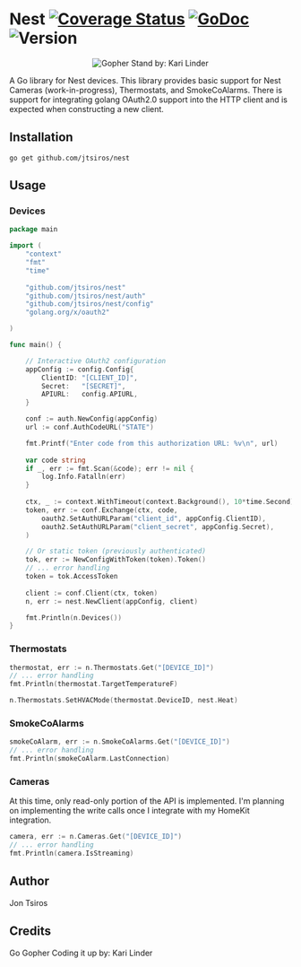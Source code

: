 Nest [![Coverage Status](https://coveralls.io/repos/github/jtsiros/nest/badge.svg?branch=master)](https://coveralls.io/github/jtsiros/nest?branch=master) [![GoDoc](https://godoc.org/github.com/jtsiros/nest?status.svg)](https://godoc.org/github.com/jtsiros/nest) ![Version](https://img.shields.io/badge/version-1.0.0-green.svg)
====

<p align="center">
  <img src="https://cdn.dribbble.com/users/1330537/screenshots/3878129/attachments/880649/hex_gopher_stand_.5.png" alt="Gopher Stand by: Kari Linder"/>
</p>

A Go library for Nest devices. This library provides basic support for Nest Cameras (work-in-progress), Thermostats, and SmokeCoAlarms. There is support for integrating golang OAuth2.0 support into the HTTP client and is expected when constructing a new client. 

## Installation
    go get github.com/jtsiros/nest

## Usage

### Devices
```go
package main

import (
    "context"
    "fmt"
    "time"
    
    "github.com/jtsiros/nest"
    "github.com/jtsiros/nest/auth"
    "github.com/jtsiros/nest/config"
    "golang.org/x/oauth2"

)

func main() {

    // Interactive OAuth2 configuration
    appConfig := config.Config{
        ClientID: "[CLIENT_ID]",
        Secret:   "[SECRET]",
        APIURL:   config.APIURL,
    }

    conf := auth.NewConfig(appConfig)
    url := conf.AuthCodeURL("STATE")

    fmt.Printf("Enter code from this authorization URL: %v\n", url)
    
    var code string
    if _, err := fmt.Scan(&code); err != nil {
        log.Info.Fatalln(err)
    }
    
    ctx, _ := context.WithTimeout(context.Background(), 10*time.Second)
    token, err := conf.Exchange(ctx, code,
        oauth2.SetAuthURLParam("client_id", appConfig.ClientID),
        oauth2.SetAuthURLParam("client_secret", appConfig.Secret),
    )

    // Or static token (previously authenticated)
    tok, err := NewConfigWithToken(token).Token()
    // ... error handling
    token = tok.AccessToken
    
    client := conf.Client(ctx, token)
    n, err := nest.NewClient(appConfig, client)

    fmt.Println(n.Devices())
}
```

### Thermostats
```go
thermostat, err := n.Thermostats.Get("[DEVICE_ID]")
// ... error handling
fmt.Println(thermostat.TargetTemperatureF)

n.Thermostats.SetHVACMode(thermostat.DeviceID, nest.Heat)
```

### SmokeCoAlarms
```go
smokeCoAlarm, err := n.SmokeCoAlarms.Get("[DEVICE_ID]")
// ... error handling
fmt.Println(smokeCoAlarm.LastConnection)
```

### Cameras
At this time, only read-only portion of the API is implemented. I'm planning on implementing the write calls
once I integrate with my HomeKit integration.
```go
camera, err := n.Cameras.Get("[DEVICE_ID]")
// ... error handling
fmt.Println(camera.IsStreaming)
```
## Author
Jon Tsiros

## Credits

Go Gopher Coding it up by: Kari Linder
